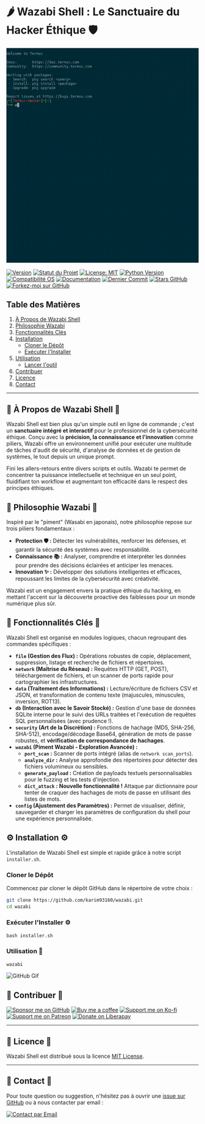 # 🌶️ Wazabi Shell : Le Sanctuaire du Hacker Éthique 🛡️

![GitHub Gif](https://github.com/Karim93160/Dark-Web/blob/89f798754dc6eeff3bafeb598381fe9902b8526f/Screen_Recording_20250527_022240_Termux-ezgif.com-video-to-gif-converter.gif)

[![Version](https://img.shields.io/badge/Version-0.1.0-blue.svg)](https://github.com/Karim93160/wazabi)
[![Statut du Projet](https://img.shields.io/badge/Statut-En%20Développement-orange.svg)](https://github.com/Karim93160/wazabi)
[![License: MIT](https://img.shields.io/badge/License-MIT-yellow.svg)](LICENSE)
[![Python Version](https://img.shields.io/badge/Python-3.x+-blue.svg)](https://www.python.org/)
[![Compatibilité OS](https://img.shields.io/badge/OS%20Compatibilité-Linux%20%7C%20Windows%20%7C%20macOS-green.svg)](https://github.com/Karim93160/wazabi)
[![Documentation](https://img.shields.io/badge/Documentation-Oui-brightgreen.svg)](https://github.com/Karim93160/wazabi#table-des-matières)
[![Dernier Commit](https://img.shields.io/github/last-commit/Karim93160/wazabi)](https://github.com/Karim93160/wazabi/commits/main)
[![Stars GitHub](https://img.shields.io/github/stars/Karim93160/wazabi?style=flat-square&color=FFD700)](https://github.com/Karim93160/wazabi/stargazers)
[![Forkez-moi sur GitHub](https://img.shields.io/github/forks/Karim93160/wazabi?style=flat-square&color=blueviolet)](https://github.com/Karim93160/wazabi/network/members)




## Table des Matières

1.  [À Propos de Wazabi Shell](#-à-propos-de-wazabi-shell-)
2.  [Philosophie Wazabi](#-philosophie-wazabi-)
3.  [Fonctionnalités Clés](#-fonctionnalités-clés-)
4.  [Installation](#-installation-)
    * [Cloner le Dépôt](#cloner-le-dépôt)
    * [Exécuter l'Installer](#exécuter-linstaller)
5.  [Utilisation](#-utilisation-)
    * [Lancer l'outil](#-utilisation-)
6.  [Contribuer](#-contribuer-)
7.  [Licence](#-licence-)
8.  [Contact](#-contact-)

---

## 🌟 À Propos de Wazabi Shell 🌟

Wazabi Shell est bien plus qu'un simple outil en ligne de commande ; c'est un **sanctuaire intégré et interactif** pour le professionnel de la cybersécurité éthique. Conçu avec la **précision, la connaissance et l'innovation** comme piliers, Wazabi offre un environnement unifié pour exécuter une multitude de tâches d'audit de sécurité, d'analyse de données et de gestion de systèmes, le tout depuis un unique prompt.

Fini les allers-retours entre divers scripts et outils. Wazabi te permet de concentrer ta puissance intellectuelle et technique en un seul point, fluidifiant ton workflow et augmentant ton efficacité dans le respect des principes éthiques.

## 🌿 Philosophie Wazabi 🌿

Inspiré par le "piment" (Wasabi en japonais), notre philosophie repose sur trois piliers fondamentaux :

* **Protection 🛡️ :** Détecter les vulnérabilités, renforcer les défenses, et garantir la sécurité des systèmes avec responsabilité.
* **Connaissance 📚 :** Analyser, comprendre et interpréter les données pour prendre des décisions éclairées et anticiper les menaces.
* **Innovation ✨ :** Développer des solutions intelligentes et efficaces, repoussant les limites de la cybersécurité avec créativité.

Wazabi est un engagement envers la pratique éthique du hacking, en mettant l'accent sur la découverte proactive des faiblesses pour un monde numérique plus sûr.

## 🚀 Fonctionnalités Clés 🚀

Wazabi Shell est organisé en modules logiques, chacun regroupant des commandes spécifiques :

* **`file` (Gestion des Flux) :** Opérations robustes de copie, déplacement, suppression, listage et recherche de fichiers et répertoires.
* **`network` (Maîtrise du Réseau) :** Requêtes HTTP (GET, POST), téléchargement de fichiers, et un scanner de ports rapide pour cartographier les infrastructures.
* **`data` (Traitement des Informations) :** Lecture/écriture de fichiers CSV et JSON, et transformation de contenu texte (majuscules, minuscules, inversion, ROT13).
* **`db` (Interaction avec le Savoir Stocké) :** Gestion d'une base de données SQLite interne pour le suivi des URLs traitées et l'exécution de requêtes SQL personnalisées (avec prudence !).
* **`security` (Art de la Discrétion) :** Fonctions de hachage (MD5, SHA-256, SHA-512), encodage/décodage Base64, génération de mots de passe robustes, et **vérification de correspondance de hachages**.
* **`wazabi` (Piment Wazabi - Exploration Avancée) :**
    * **`port_scan` :** Scanner de ports intégré (alias de `network scan_ports`).
    * **`analyze_dir` :** Analyse approfondie des répertoires pour détecter des fichiers volumineux ou sensibles.
    * **`generate_payload` :** Création de payloads textuels personnalisables pour le fuzzing et les tests d'injection.
    * **`dict_attack` :** **Nouvelle fonctionnalité !** Attaque par dictionnaire pour tenter de craquer des hachages de mots de passe en utilisant des listes de mots.
* **`config` (Ajustement des Paramètres) :** Permet de visualiser, définir, sauvegarder et charger les paramètres de configuration du shell pour une expérience personnalisée.

## ⚙️ Installation ⚙️


L'installation de Wazabi Shell est simple et rapide grâce à notre script `installer.sh`.

### Cloner le Dépôt


Commencez par cloner le dépôt GitHub dans le répertoire de votre choix :

```bash
git clone https://github.com/karim93160/wazabi.git
cd wazabi

```

### Exécuter l'Installer ⚙️


```
bash installer.sh

```

### Utilisation 🫟
```
wazabi

```
![GitHub Gif](https://github.com/Dark-Web/blob/6504d2d0e2662da4b5d06b1975fd3dd4f010a94a/iGpHt2H22k1orjgT9b.gif)

## 💟 Contribuer 🤝

[![Sponsor me on GitHub](https://img.shields.io/badge/Sponsor-GitHub-brightgreen.svg)](https://github.com/sponsors/karim93160)
[![Buy me a coffee](https://img.shields.io/badge/Donate-Buy%20Me%20A%20Coffee-FFDD00.svg)](https://www.buymeacoffee.com/karim93160)
[![Support me on Ko-fi](https://img.shields.io/badge/Donate-Ko--fi-F16061.svg)](https://ko-fi.com/karim93160)
[![Support me on Patreon](https://img.shields.io/badge/Patreon-Support%20me-FF424D.svg)](https://www.patreon.com/karim93160)
[![Donate on Liberapay](https://img.shields.io/badge/Donate-Liberapay-F6C915.svg)](https://liberapay.com/karim93160/donate)

---

## 📄 Licence 📄

Wazabi Shell est distribué sous la licence [MIT License](LICENSE).

---

## 📧 Contact 📧

Pour toute question ou suggestion, n'hésitez pas à ouvrir une [issue sur GitHub](https://github.com/Karim93160/wazabi/issues) ou à nous contacter par email :

[![Contact par Email](https://img.shields.io/badge/Contact-par%20Email-blue.svg)](mailto:karim9316077185@gmail.com)
